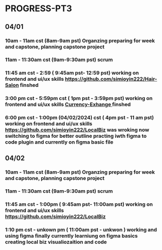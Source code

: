 # PROGRESS-PT3

## 04/01 
### 10am - 11am cst (8am-9am pst) Organzing preparing for week and capstone, planning capstone project
### 11am - 11:30am cst (9am-9:30am pst) scrum
### 11:45 am cst - 2:59 ( 9:45am pst- 12:59 pst) working on frontend and ui/ux skills https://github.com/simioyin222/Hair-Salon finshed
### 3:00 pm cst - 5:59pm cst ( 1pm pst - 3:59pm pst) working on frontend and ui/ux skills  [Currency-Exhange ](https://github.com/simioyin222/Currency-Exhange) finshed
### 6:00 pm cst - 1:00pm (04/02/2024) cst ( 4pm pst - 11 am pst) working on frontend and ui/ux skills  https://github.com/simioyin222/LocalBiz was wroking now switching to figma for better outline practing iwth figma to code plugin and currently on figma basic file 

## 04/02 
### 10am - 11am cst (8am-9am pst) Organzing preparing for week and capstone, planning capstone project
### 11am - 11:30am cst (9am-9:30am pst) scrum
### 11:45 am cst - 1:00pm ( 9:45am pst- 11:00am pst) working on frontend and ui/ux skills  https://github.com/simioyin222/LocalBiz
### 1:10 pm cst - unkown pm ( 11:00am pst - unkwon ) working and using figma finally currently learniung on figma basics creating local biz visualiozaition and code
